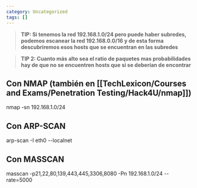 ```yaml
---
category: Uncategorized
tags: []
---
```

>**TIP: Si tenemos la red 192.168.1.0/24 pero puede haber subredes, podemos escanear la red 192.168.0.0/16 y de esta forma descubriremos esos hosts que se encuentran en las subredes**

>**TIP 2: Cuanto más alto sea el ratio de paquetes mas probabilidades hay de que no se encuentren hosts que si se deberían de encontrar**

## Con NMAP (también en [[TechLexicon/Courses and Exams/Penetration Testing/Hack4U/nmap]])
nmap -sn 192.168.1.0/24

## Con ARP-SCAN
arp-scan -I eth0 --localnet

## Con MASSCAN
masscan -p21,22,80,139,443,445,3306,8080 -Pn 192.168.1.0/24 --rate=5000